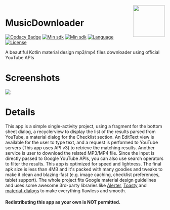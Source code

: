 <img src="https://raw.githubusercontent.com/AndreaCioccarelli/MusicDownloader/master/media/launcher.png" height="100" width="100" align="right">


# MusicDownloader
[![Codacy Badge](https://api.codacy.com/project/badge/Grade/36e37693034c45ef80c4758d256ffe81)](https://www.codacy.com/project/cioccarelliandrea01/MusicDownloader/dashboard)
[![Min sdk](https://img.shields.io/badge/platform-Android-00E676.svg)](https://github.com/AndreaCioccarelli/MusicDownloader/blob/master/app/build.gradle)
[![Min sdk](https://img.shields.io/badge/minsdk-21-yellow.svg)](https://github.com/AndreaCioccarelli/MusicDownloader/blob/master/app/build.gradle)
[![Language](https://img.shields.io/badge/language-kotlin-orange.svg)](https://github.com/AndreaCioccarelli/MusicDownloader/blob/master/app/build.gradle)
[![License](https://img.shields.io/hexpm/l/plug.svg)](https://github.com/AndreaCioccarelli/MusicDownloader/blob/master/LICENSE)

A beautiful Kotlin material design mp3/mp4 files downloader using official YouTube APIs

# Screenshots
<img src="https://raw.githubusercontent.com/AndreaCioccarelli/MusicDownloader/master/media/carousel.jpg">

# Details
This app is a simple single-activity project, using a fragment for the bottom sheet dialog, a recyclerview to display the list of the results parsed from YouTube, a material dialog for the Checklist section.
An EditText view is available for the user to type text, and a request is performed to YouTube servers (This app uses API v3) to retrieve the matching results. Another service is user to download the related MP3/MP4 file.
Since the input is directly passed to Google YouTube APIs, you can also use search operators to filter the results.
This app is optimized for speed and lightness. The final apk size is less than 4MB and it's packed with many goodies and tweaks to make it clean and blazing-fast (e.g. image caching, checklist preferences, tablet support).
The whole project fits Google material design guidelines and uses some awesome 3rd-party libraries like [Alerter](https://github.com/Tapadoo/Alerter), [Toasty](https://github.com/GrenderG/Toasty) and [material-dialogs](https://github.com/afollestad/material-dialogs) to make everything flawless and smooth.

#### Redistributing this app as your own is NOT permitted.

